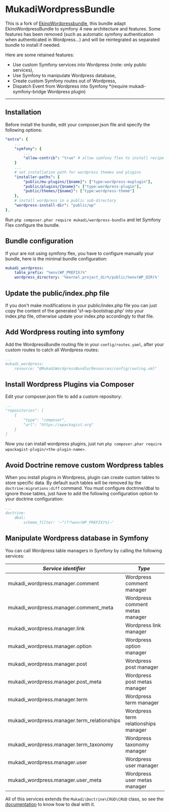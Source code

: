 MukadiWordpressBundle
====================

This is a fork of [EkinoWordpressbundle](https://github.com/ekino/EkinoWordpressBundle), this bundle adapt EkinoWordpressBundle to symfony 4 new architecture and features. Some features has been removed (such as automatic symfony authentication when authenticated in Wordpress...) and will be reintegrated as separated bundle to install if needed.

Here are some retained features:

* Use custom Symfony services into Wordpress (note: only public services),
* Use Symfony to manipulate Wordpress database,
* Create custom Symfony routes out of Wordpress,
* Dispatch Event from Wordpress into Symfony *(require mukadi-symfony-bridge Wordpress plugin)

---

## Installation

Before install the bundle, edit your composer.json file and specify the following options:

```yml
"extra": {
    ...
    "symfony": {
        ...
        "allow-contrib": "true" # allow symfony flex to install recipe (if your are using symfony flex)
    }
    ...
    # set installation path for wordpress themes and plugins
    "installer-paths": {
        "public/mu-plugins/{$name}": ["type:wordpress-muplugin"],
        "public/plugins/{$name}": ["type:wordpress-plugin"],
        "public/themes/{$name}": ["type:wordpress-theme"]
    },
    # install wordpress in a public sub-directory
    "wordpress-install-dir": "public/wp"
},
```

Run `php composer.phar require mukadi/wordpress-bundle` and let Symfony Flex configure the bundle.

## Bundle configuration

If your are not using symfony flex, you have to configure manually your bundle, here is the minimal bundle configuration:

```yml
mukadi_wordpress:
    table_prefix: "%env(WP_PREFIX)%"
    wordpress_directory: '%kernel.project_dir%/public/%env(WP_DIR)%'
```
## Update the public/index.php file

If you don't make modifications in your public/index.php file you can just copy the content of the generated 'sf-wp-bootstrap.php' into your index.php file, otherwise update your index.php accordingly to that file.

## Add Wordpress routing into symfony

Add the WordpressBundle routing file in your `config/routes.yaml`, after your custom routes to catch all Wordpress routes:

```yml
...
mukadi_wordpress:
    resource: "@MukadiWordpressBundle/Resources/config/routing.xml"
```

## Install Wordpress Plugins via Composer

Edit your composer.json file to add a custom repository:

```yml
...
"repositories": [
    {
        "type": "composer",
        "url": "https://wpackagist.org"
    }
]
```
Now you can install wordpress plugins, just run `php composer.phar require wpackagist-plugin/<the-plugin-name>`.

## Avoid Doctrine remove custom Wordpress tables

When you install plugins in Wordpress, plugin can create custom tables to store specific data. By default such tables will be removed by the `doctrine:migrations:diff` command. You must configure doctrine/dbal to ignore those tables, just have to add the following configuration option to your doctrine configuration:
```yml
...
doctrine:
    dbal:
        schema_filter: '~^(?!%env(WP_PREFIX)%)~'
```

## Manipulate Wordpress database in Symfony

You can call Wordpress table managers in Symfony by calling the following services:

*Service identifier* | *Type*
--- | ---
mukadi_wordpress.manager.comment | Wordpress comment manager
mukadi_wordpress.manager.comment_meta | Wordpress comment metas manager
mukadi_wordpress.manager.link | Wordpress link manager
mukadi_wordpress.manager.option | Wordpress option manager
mukadi_wordpress.manager.post | Wordpress post manager
mukadi_wordpress.manager.post_meta | Wordpress post metas manager
mukadi_wordpress.manager.term | Wordpress term manager
mukadi_wordpress.manager.term_relationships | Wordpress term relationships manager
mukadi_wordpress.manager.term_taxonomy | Wordpress taxonomy manager
mukadi_wordpress.manager.user | Wordpress user manager
mukadi_wordpress.manager.user_meta | Wordpress user metas manager

All of this services extends the `Mukadi\Doctrine\CRUD\CRUD` class, so see the [documentation](https://github.com/mbo2olivier/mukadi-doctrine-crud) to know how to deal with it.